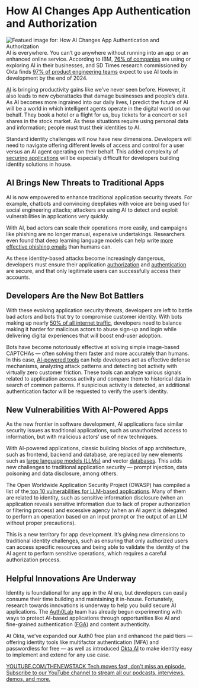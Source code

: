 # How AI Changes App Authentication and Authorization
![Featued image for: How AI Changes App Authentication and Authorization](https://cdn.thenewstack.io/media/2024/09/005ccb3c-ai-changes-app-authentication-authorization-1024x576.jpg)
AI is everywhere. You can’t go anywhere without running into an app or an enhanced online service. According to IBM, [76% of companies](https://connect.comptia.org/blog/artificial-intelligence-statistics-facts#:~:text=Taking%20part%20in%20machine%20learning,new%20AI%20and%20automation%20tools.) are using or exploring AI in their businesses, and SD Times research commissioned by Okta finds [97% of product engineering teams](https://www.okta.com/sites/default/files/2023-11/how_dev_teams_purchase_SaaS_report_20231103.pdf) expect to use AI tools in development by the end of 2024.

[AI](https://thenewstack.io/ai/) is bringing productivity gains like we’ve never seen before. However, it also leads to new cyberattacks that damage businesses and people’s data.
As AI becomes more ingrained into our daily lives, I predict the future of AI will be a world in which intelligent agents operate in the digital world on our behalf. They book a hotel or a flight for us, buy tickets for a concert or sell shares in the stock market. As these situations require using personal data and information; people must trust their identities to AI.

Standard identity challenges will now have new dimensions. Developers will need to navigate offering different levels of access and control for a user versus an AI agent operating on their behalf. This added complexity of [securing applications](https://roadmap.sh/cyber-security) will be especially difficult for developers building identity solutions in house.

## AI Brings New Threats to Traditional Apps
AI is now empowered to enhance traditional application security threats. For example, chatbots and convincing deepfakes with voice are being used for social engineering attacks; attackers are using AI to detect and exploit vulnerabilities in applications very quickly.

With AI, bad actors can scale their operations more easily, and campaigns like phishing are no longer manual, expensive undertakings. Researchers even found that deep learning language models can help write [more effective phishing emails](https://www.wired.com/story/ai-phishing-emails/) than humans can.

As these identity-based attacks become increasingly dangerous, developers must ensure their application [authorization](https://thenewstack.io/api-security-is-authorization-the-biggest-threat/) and [authentication](https://thenewstack.io/73-of-organizations-dont-enforce-multifactor-authentication/) are secure, and that only legitimate users can successfully access their accounts.

## Developers Are the New Bot Battlers
With these evolving application security threats, developers are left to battle bad actors and bots that try to compromise customer identity. With bots making up nearly [50% of all internet traffic](https://www.imperva.com/resources/resource-library/reports/2024-bad-bot-report/), developers need to balance making it harder for malicious actors to abuse sign-up and login while delivering digital experiences that will boost end-user adoption.

Bots have become notoriously effective at solving simple image-based CAPTCHAs — often solving them faster and more accurately than humans. In this case, [AI-powered tools](https://www.okta.com/products/okta-ai/) can help developers act as effective defense mechanisms, analyzing attack patterns and detecting bot activity with virtually zero customer friction. These tools can analyze various signals related to application access activity and compare them to historical data in search of common patterns. If suspicious activity is detected, an additional authentication factor will be requested to verify the user’s identity.

## New Vulnerabilities With AI-Powered Apps
As the new frontier in software development, AI applications face similar security issues as traditional applications, such as unauthorized access to information, but with malicious actors’ use of new techniques.

With AI-powered applications, classic building blocks of app architecture, such as frontend, backend and database, are replaced by new elements such as [large language models (LLMs)](https://thenewstack.io/llm/) and vector [databases](https://thenewstack.io/databases/). This adds new challenges to traditional application security — prompt injection, data poisoning and data disclosure, among others.

The Open Worldwide Application Security Project (OWASP) has compiled a list of the[ top 10 vulnerabilities for LLM-based applications](https://genai.owasp.org/llm-top-10/). Many of them are related to identity, such as sensitive information disclosure (when an application reveals sensitive information due to lack of proper authorization or filtering process) and excessive agency (when an AI agent is delegated to perform an operation based on an input prompt or the output of an LLM without proper precautions).

This is a new territory for app development. It’s giving new dimensions to traditional identity challenges, such as ensuring that only authorized users can access specific resources and being able to validate the identity of the AI agent to perform sensitive operations, which requires a careful authorization process.

## Helpful Innovations Are Underway
Identity is foundational for any app in the AI era, but developers can easily consume their time building and maintaining it in-house. Fortunately, research towards innovations is underway to help you build secure AI applications. The [Auth0Lab](https://lab.auth0.com/) team has already begun experimenting with ways to protect AI-based applications through opportunities like AI and fine-grained authentication ([FGA](https://thenewstack.io/role-based-access-control-five-common-authorization-patterns/)) and content authenticity.

At Okta, we’ve expanded our Auth0 free plan and enhanced the paid tiers — offering identity tools like multifactor authentication (MFA) and passwordless for free — as well as introduced [Okta AI](https://www.okta.com/products/okta-ai/) to make identity easy to implement and extend for any use case.

[
YOUTUBE.COM/THENEWSTACK
Tech moves fast, don't miss an episode. Subscribe to our YouTube
channel to stream all our podcasts, interviews, demos, and more.
](https://youtube.com/thenewstack?sub_confirmation=1)